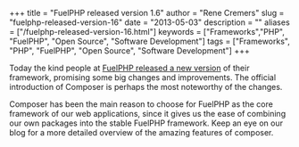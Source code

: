 +++
title = "FuelPHP released version 1.6"
author = "Rene Cremers"
slug = "fuelphp-released-version-16"
date = "2013-05-03"
description = ""
aliases = ["/fuelphp-released-version-16.html"]
keywords = ["Frameworks","PHP", "FuelPHP", "Open Source", "Software Development"]
tags = ["Frameworks", "PHP", "FuelPHP", "Open Source", "Software Development"]
+++

Today the kind people at [FuelPHP released a new version](http://fuelphp.com/blogs/2013/05/fuelphp-releases-v1-6) 
of their framework, promising some big changes and improvements. The official introduction of Composer is perhaps
the most noteworthy of the changes. 

Composer has been the main reason to choose for FuelPHP as the core framework of our web applications, since it 
gives us the ease of combining our own packages into the stable FuelPHP framework. Keep an eye on our blog for
a more detailed overview of the amazing features of composer. 
